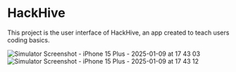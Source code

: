 # HackHive
This project is the user interface of HackHive, an app created to teach users coding basics.

![Simulator Screenshot - iPhone 15 Plus - 2025-01-09 at 17 43 03](https://github.com/user-attachments/assets/74a361d7-50c8-4235-a9b3-1aff1d813b9a)
![Simulator Screenshot - iPhone 15 Plus - 2025-01-09 at 17 43 12](https://github.com/user-attachments/assets/75bbc4ac-88f5-491b-bd84-31ce07dfdf86)
